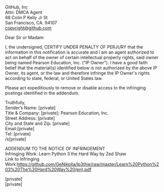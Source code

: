 GitHub, Inc  
Attn: DMCA Agent  
88 Colin P Kelly Jr St  
San Francisco, CA. 94107  
copyright@github.com  

Dear Sir or Madam:

I, the undersigned, CERTIFY UNDER PENALTY OF PERJURY that the information in this notification is accurate and I am an agent authorized to act on behalf of the owner of certain intellectual property rights, said owner being named Pearson Education, Inc. ("IP Owner"). I have a good faith belief that the material(s) identified below is not authorized by the above IP Owner, its agent, or the law and therefore infringe the IP Owner's rights according to state, federal, or United States law.

Please act expeditiously to remove or disable access to the infringing postings identified in the addendum.

Truthfully,  
Sender’s Name: [private]    
Title & Company: [private]; Pearson Education, Inc.  
Street Address: [private]  
City and State and Zip: [private]  
Email:[private]  
Tel: [private]  
/s[private]  
 
ADDENDUM TO THE NOTICE OF INFRINGEMENT  
Infringing Work: Learn Python 3 the Hard Way by Zed Shaw  
Link to Infringing Work:https://github.com/GeNikolja/lp3thw/raw/master/Learn%20Python%203%20The%20Hard%20Way%20(en).pdf


[private]  
[private]  
